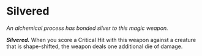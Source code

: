 # Silvered

*An alchemical process has bonded silver to this magic weapon.*

***Silvered.*** When you score a Critical Hit with this weapon against a creature that is shape-shifted, the weapon deals one additional die of damage.
